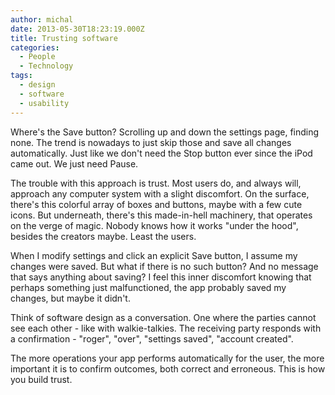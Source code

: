 ```yaml
---
author: michal
date: 2013-05-30T18:23:19.000Z
title: Trusting software
categories:
  - People
  - Technology
tags:
  - design
  - software
  - usability
---
```


Where's the Save button? Scrolling up and down the settings page, finding none. The trend is nowadays to just skip those and save all changes automatically. Just like we don't need the Stop button ever since the iPod came out. We just need Pause.

The trouble with this approach is trust. Most users do, and always will, approach any computer system with a slight discomfort. On the surface, there's this colorful array of boxes and buttons, maybe with a few cute icons. But underneath, there's this made-in-hell machinery, that operates on the verge of magic. Nobody knows how it works "under the hood", besides the creators maybe. Least the users.

When I modify settings and click an explicit Save button, I assume my changes were saved. But what if there is no such button? And no message that says anything about saving? I feel this inner discomfort knowing that perhaps something just malfunctioned, the app probably saved my changes, but maybe it didn't.

Think of software design as a conversation. One where the parties cannot see each other - like with walkie-talkies. The receiving party responds with a confirmation - "roger", "over", "settings saved", "account created".

The more operations your app performs automatically for the user, the more important it is to confirm outcomes, both correct and erroneous. This is how you build trust.
